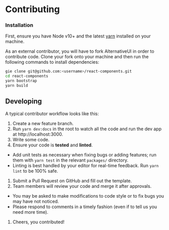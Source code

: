 # Contributing

### Installation

First, ensure you have Node v10+ and the latest [yarn](https://yarnpkg.com) installed on your machine.

As an external contributor, you will have to fork AlternativeUI in order to contribute code.
Clone your fork onto your machine and then run the following commands to install dependencies:

```sh
gie clone git@github.com:<username>/react-components.git
cd react-components
yarn bootstrap
yarn build
```

## Developing

A typical contributor workflow looks like this:

1. Create a new feature branch.
1. Run `yarn dev:docs` in the root to watch all the code and run the dev app at http://localhost:3000.
1. Write some code.
1. Ensure your code is **tested** and **linted**.
  - Add unit tests as necessary when fixing bugs or adding features; run them with `yarn test` in the relevant `packages/` directory.
  - Linting is best handled by your editor for real-time feedback. Run `yarn lint` to be 100% safe.
1. Submit a Pull Request on GitHub and fill out the template.
1. Team members will review your code and merge it after approvals.
  - You may be asked to make modifications to code style or to fix bugs you may have not noticed.
  - Please respond to comments in a timely fashion (even if to tell us you need more time).
1. Cheers, you contributed!
